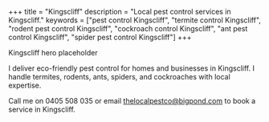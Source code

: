 +++
title = "Kingscliff"
description = "Local pest control services in Kingscliff."
keywords = ["pest control Kingscliff", "termite control Kingscliff", "rodent pest control Kingscliff", "cockroach control Kingscliff", "ant pest control Kingscliff", "spider pest control Kingscliff"]
+++

<div class="hero">Kingscliff hero placeholder</div>

I deliver eco-friendly pest control for homes and businesses in Kingscliff. I handle termites, rodents, ants, spiders, and cockroaches with local expertise.

<div class="placeholder-box"></div>

Call me on 0405 508 035 or email thelocalpestco@bigpond.com to book a service in Kingscliff.

